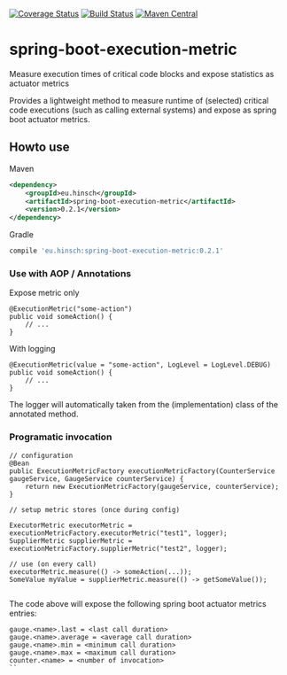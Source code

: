 [![Coverage Status](https://coveralls.io/repos/lukashinsch/spring-boot-execution-metric/badge.svg?branch=master)](https://coveralls.io/r/lukashinsch/spring-boot-execution-metric?branch=master)
[![Build Status](https://travis-ci.org/lukashinsch/spring-boot-execution-metric.svg?branch=master)](https://travis-ci.org/lukashinsch/spring-boot-execution-metric)
[![Maven Central](https://maven-badges.herokuapp.com/maven-central/eu.hinsch/spring-boot-execution-metric/badge.svg)](https://maven-badges.herokuapp.com/maven-central/eu.hinsch/spring-boot-execution-metric/)


# spring-boot-execution-metric
Measure execution times of critical code blocks and expose statistics as actuator metrics 

Provides a lightweight method to measure runtime of (selected) critical code executions (such as calling external systems) and expose as spring boot actuator metrics.

## Howto use

Maven
```xml
<dependency>
    <groupId>eu.hinsch</groupId>
    <artifactId>spring-boot-execution-metric</artifactId>
    <version>0.2.1</version>
</dependency>
```

Gradle
```groovy
compile 'eu.hinsch:spring-boot-execution-metric:0.2.1'
```

### Use with AOP / Annotations

Expose metric only

```
@ExecutionMetric("some-action")
public void someAction() {
    // ...
}
```

With logging

```
@ExecutionMetric(value = "some-action", LogLevel = LogLevel.DEBUG)
public void someAction() {
    // ...
}
```
The logger will automatically taken from the (implementation) class of the annotated method.

### Programatic invocation

```
// configuration
@Bean
public ExecutionMetricFactory executionMetricFactory(CounterService gaugeService, GaugeService counterService) {
    return new ExecutionMetricFactory(gaugeService, counterService);
}

// setup metric stores (once during config)

ExecutorMetric executorMetric = executionMetricFactory.executorMetric("test1", logger);
SupplierMetric supplierMetric = executionMetricFactory.supplierMetric("test2", logger);

// use (on every call)
executorMetric.measure(() -> someAction(...));
SomeValue myValue = supplierMetric.measure(() -> getSomeValue());
   
```

The code above will expose the following spring boot actuator metrics entries:

```
gauge.<name>.last = <last call duration>
gauge.<name>.average = <average call duration>
gauge.<name>.min = <minimum call duration>
gauge.<name>.max = <maximum call duration>
counter.<name> = <number of invocation>
``
